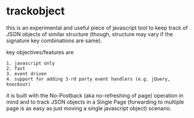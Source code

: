 trackobject
===========

this is an experimental and useful piece of javascript tool to keep track of JSON objects of similar structure (though, structure may vary if the signature key combinations are same). 

key objectives/features are

    1. javascript only
    2. fast
    3. event driven
    4. support for adding 3-rd party event handlers (e.g. jQuery, knockout)

it is built with the No-Postback (aka no-refreshing of page) operation in mind and to track JSON objects in a Single Page (forwarding to multiple page is as easy as just moving a single javascript object) scenario.
